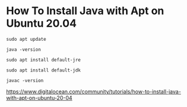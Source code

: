 # How To Install Java with Apt on Ubuntu 20.04

```
sudo apt update
```


```
java -version
```

```
sudo apt install default-jre
```

```
sudo apt install default-jdk
```

```
javac -version
```

https://www.digitalocean.com/community/tutorials/how-to-install-java-with-apt-on-ubuntu-20-04


